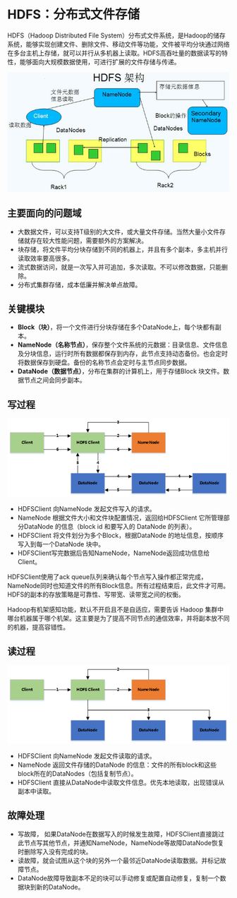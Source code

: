 # HDFS：分布式文件存储

HDFS（Hadoop Distributed File System）分布式文件系统，是Hadoop的储存系统，能够实现创建文件、删除文件、移动文件等功能，文件被平均分块通过网络在多台主机上存储，就可以并行从多机器上读取。HDFS高吞吐量的数据读写的特性，能够面向大规模数据使用，可进行扩展的文件存储与传递。

![hadoop_hdfs](hadoop_hdfs.png)

## 主要面向的问题域

- 大数据文件，可以支持T级别的大文件，或大量文件存储。当然大量小文件存储就存在较大性能问题，需要额外的方案解决。
- 块存储，将文件平均分块存储到不同的机器上，并且有多个副本，多主机并行读取效率要高很多。
- 流式数据访问，就是一次写入并可追加，多次读取。不可以修改数据，只能删除。
- 分布式集群存储，成本低廉并解决单点故障。

## 关键模块

- **Block（块）**，将一个文件进行分块存储在多个DataNode上，每个块都有副本。
- **NameNode（名称节点）**，保存整个文件系统的元数据：目录信息、文件信息及分块信息，运行时所有数据都保存到内存，此节点支持动态备份。也会定时将数据保存到硬盘。备份的名称节点会定时与主节点同步数据。
- **DataNode（数据节点）**，分布在集群的计算机上，用于存储Block 块文件。数据节点之间会同步副本。

## 写过程

![hadoop_hdfs_write](hadoop_hdfs_write.png)

- HDFSClient 向NameNode 发起文件写入的请求。
- NameNode 根据文件大小和文件块配置情况，返回给HDFSClient 它所管理部分DataNode 的信息（block id 和要写入的 DataNode 的列表）。
- HDFSClient 将文件划分为多个Block，根据DataNode 的地址信息，按顺序写入到每一个DataNode 块中。
- HDFSClient写完数据后告知NameNode，NameNode返回成功信息给Client。

HDFSClient使用了ack queue队列来确认每个节点写入操作都正常完成，NameNode同时也知道文件的所有Block信息。所有过程结束后，此文件才可用。HDFS的副本的存放策略是可靠性、写带宽、读带宽之间的权衡。

Hadoop有机架感知功能，默认不开启且不是自适应，需要告诉 Hadoop 集群中哪台机器属于哪个机架。这主要是为了提高不同节点的通信效率，并将副本放不同的机器，提高容错性。

## 读过程

![hadoop_hdfs_write](hadoop_hdfs_read.png)

- HDFSClient 向NameNode 发起文件读取的请求。
- NameNode 返回文件存储的DataNode 的信息：文件的所有block和这些block所在的DataNodes（包括复制节点）。
- HDFSClient 直接从DataNode中读取文件信息。优先本地读取，出现错误从副本中读取。

## 故障处理

- 写故障， 如果DataNode在数据写入的时候发生故障，HDFSClient直接跳过此节点写其他节点，并通知NameNode，NameNode等故障DataNode恢复时删除写入没有完成的块。
- 读故障，就会试图从这个块的另外一个最邻近DataNode读取数据。并标记故障节点。
- DataNode故障导致副本不足的块可以手动修复或配置自动修复，复制一个数据块到新的DataNode。
